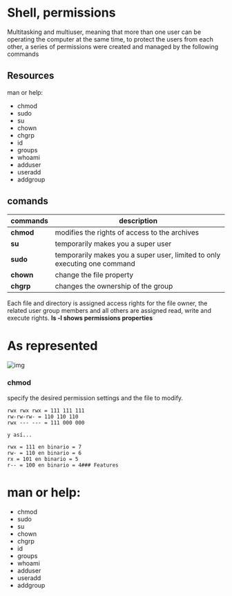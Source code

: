 # Shell, permissions
Multitasking and multiuser, meaning that more than one user can be operating the computer at the same time, to protect the users from each other, a series of permissions were created and managed by the following commands
## Resources
man or help:

* chmod
* sudo
* su
* chown
* chgrp
* id
* groups
* whoami
* adduser
* useradd
* addgroup 
## comands

| commands           | description                                                               |
| ----------------- | ------------------------------------------------------------------ |
| **chmod** | modifies the rights of access to the archives |
| **su** | temporarily makes you a super user |
| **sudo** | temporarily makes you a super user, limited to only executing one command  |
| **chown** | change the file property  |
| **chgrp** | changes the ownership of the group |

Each file and directory is assigned access rights for the file owner, the related user group members and all others are assigned read, write and execute rights.
**ls -l shows permissions properties**

# As represented
![img](https://translate.google.com/website?sl=en&tl=es&hl=es&client=webapp&u=http://linuxcommand.org/images/file_permissions.png)
### chmod
specify the desired permission settings and the file to modify.

    rwx rwx rwx = 111 111 111
    rw-rw-rw- = 110 110 110
    rwx --- --- = 111 000 000
    
    y así...
    
    rwx = 111 en binario = 7
    rw- = 110 en binario = 6
    rx = 101 en binario = 5
    r-- = 100 en binario = 4### Features
# man or help:

* chmod
* sudo
* su
* chown
* chgrp
* id
* groups
* whoami
* adduser
* useradd
* addgroup
 
